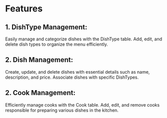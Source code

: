# Features

## 1. DishType Management:

Easily manage and categorize dishes with the DishType table.
Add, edit, and delete dish types to organize the menu efficiently.

## 2. Dish Management:

Create, update, and delete dishes with essential details such as name, description, and price.
Associate dishes with specific DishTypes.

## 2. Cook Management:

Efficiently manage cooks with the Cook table.
Add, edit, and remove cooks responsible for preparing various dishes in the kitchen.